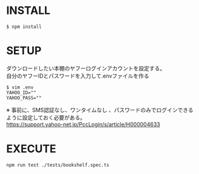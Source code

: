 
# INSTALL
```shell
$ npm install
```

# SETUP
ダウンロードしたい本棚のヤフーログインアカウントを設定する。<br>
自分のヤフーIDとパスワードを入力して.envファイルを作る
```shell
$ vim .env
YAHOO_ID=""
YAHOO_PASS=""
```
※ 事前に、SMS認証なし、ワンタイムなし 、パスワードのみでログインできるように設定しておく必要がある。<br>
https://support.yahoo-net.jp/PccLogin/s/article/H000004633

# EXECUTE
```shell
npm run test ./tests/bookshelf.spec.ts
```